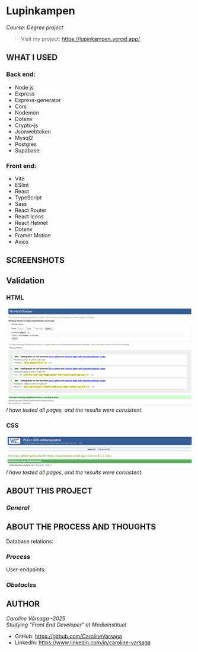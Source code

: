 # Lupinkampen

_Course: Degree project_

> Visit my project: https://lupinkampen.vercel.app/

## WHAT I USED

### Back end:

- Node js
- Express
- Express-generator
- Cors
- Nodemon
- Dotenv
- Crypto-js
- Jsonwebtoken
- Mysql2
- Postgres
- Supabase

### Front end:

- Vite
- ESlint
- React
- TypeScript
- Sass
- React Router
- React Icons
- React Helmet
- Dotenv
- Framer Motion
- Axios

## SCREENSHOTS

## Validation

### HTML

![html validation](client/public/assets/validation/html-validation.png)
_I have tested all pages, and the results were consistent._

### CSS

![css validation](client/public/assets/validation/css-validation.png)
_I have tested all pages, and the results were consistent._

## ABOUT THIS PROJECT

### _General_

## ABOUT THE PROCESS AND THOUGHTS

Database relations:

### _Process_

User-endpoints:

### _Obstacles_

## AUTHOR

_Caroline Vårsaga -2025_
<br>_Studying "Front End Developer" at Medieinstituet_

- GitHub: https://github.com/CarolineVarsaga
- LinkedIn: https://www.linkedin.com/in/caroline-varsaga
